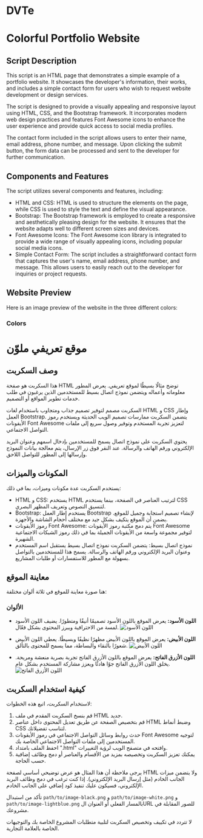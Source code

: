 # DVTe

# Colorful Portfolio Website

## Script Description

This script is an HTML page that demonstrates a simple example of a portfolio website. It showcases the developer's information, their works, and includes a simple contact form for users who wish to request website development or design services.

The script is designed to provide a visually appealing and responsive layout using HTML, CSS, and the Bootstrap framework. It incorporates modern web design practices and features Font Awesome icons to enhance the user experience and provide quick access to social media profiles.

The contact form included in the script allows users to enter their name, email address, phone number, and message. Upon clicking the submit button, the form data can be processed and sent to the developer for further communication.

## Components and Features

The script utilizes several components and features, including:

- HTML and CSS: HTML is used to structure the elements on the page, while CSS is used to style the text and define the visual appearance.
- Bootstrap: The Bootstrap framework is employed to create a responsive and aesthetically pleasing design for the website. It ensures that the website adapts well to different screen sizes and devices.
- Font Awesome Icons: The Font Awesome icon library is integrated to provide a wide range of visually appealing icons, including popular social media icons.
- Simple Contact Form: The script includes a straightforward contact form that captures the user's name, email address, phone number, and message. This allows users to easily reach out to the developer for inquiries or project requests.

## Website Preview

Here is an image preview of the website in the three different colors:

### Colors

# موقع تعريفي ملوّن

## وصف السكربت

هذا السكربت هو صفحة HTML توضح مثالًا بسيطًا لموقع تعريفي. يعرض المطور معلوماته وأعماله ويتضمن نموذج اتصال بسيط للمستخدمين الذين يرغبون في طلب خدمات تطوير المواقع أو التصميم.

السكربت مصمم لتوفير تصميم جذاب ومتجاوب باستخدام لغات HTML و CSS وإطار العمل Bootstrap. يتضمن السكربت ممارسات تصميم الويب الحديثة ويستخدم رموز الأيقونات Font Awesome لتعزيز تجربة المستخدم وتوفير وصول سريع إلى ملفات التواصل الاجتماعي.

يحتوي السكربت على نموذج اتصال يسمح للمستخدمين بإدخال اسمهم وعنوان البريد الإلكتروني ورقم الهاتف والرسالة. عند النقر فوق زر الإرسال، يتم معالجة بيانات النموذج وإرسالها إلى المطور للتواصل اللاحق.

## المكونات والميزات

يستخدم السكربت عدة مكونات وميزات، بما في ذلك:

- HTML و CSS: يستخدم HTML لترتيب العناصر في الصفحة، بينما يستخدم CSS لتنسيق النصوص وتعريف المظهر البصري.
- Bootstrap: يستخدم إطار العمل Bootstrap لإنشاء تصميم استجابة وجميل للموقع. يضمن أن الموقع يتكيف بشكل جيد مع مختلف أحجام الشاشة والأجهزة.
- رموز الأيقونات Font Awesome: يتم دمج مكتبة رموز الأيقونات Font Awesome لتوفير مجموعة واسعة من الأيقونات الجميلة بما في ذلك رموز الشبكات الاجتماعية الشهيرة.
- نموذج اتصال بسيط: يتضمن السكربت نموذج اتصال بسيط يستقبل اسم المستخدم وعنوان البريد الإلكتروني ورقم الهاتف والرسالة. يسمح هذا للمستخدمين بالتواصل بسهولة مع المطور للاستفسارات أو طلبات المشاريع.

## معاينة الموقع

هنا صورة معاينة للموقع في ثلاثة ألوان مختلفة:

### الألوان

- **اللون الأسود:** يعرض الموقع باللون الأسود تصميمًا أنيقًا ومتطورًا. يضيف اللون الأسود لمسة من الاحترافية ويبرز المحتوى بشكل فعّال.
![اللون الأسود](img/IMG_3253.jpeg)

- **اللون الأبيض:** يعرض الموقع باللون الأبيض مظهرًا نظيفًا وبسيطًا. يعطي اللون الأبيض شعورًا بالنقاء والبساطة، مما يسمح للمحتوى بالتألق.
![اللون الأبيض](img/IMG_3252.jpeg)

- **اللون الأزرق الفاتح:** يعرض الموقع باللون الأزرق الفاتح تجربة بصرية منعشة ومريحة. يخلق اللون الأزرق الفاتح جوًا هادئًا ويعزز مشاركة المستخدم بشكل عام.
![اللون الأزرق الفاتح](img/IMG_3254.jpeg)

## كيفية استخدام السكربت

لاستخدام السكربت، اتبع هذه الخطوات:

1. قم بنسخ السكربت المقدم في ملف HTML جديد.
2. قم بتخصيص الصفحة عن طريق تعديل المحتوى داخل عناصر HTML وضبط أنماط CSS لتناسب تفضيلاتك.
3. حدث روابط وسائل التواصل الاجتماعي في رموز الأيقونات Font Awesome لتوجيه المستخدمين إلى ملفات التواصل الاجتماعي الخاصة بك.
4. احفظ الملف بامتداد ".html" وافتحه في متصفح الويب لرؤية التغييرات.
5. يمكنك تعزيز السكربت وتخصيصه بمزيد من الأقسام والعناصر أو دمج وظائف إضافية حسب الحاجة.

يرجى ملاحظة أن هذا المثال هو عرض توضيحي أساسي لصفحة HTML ولا يتضمن ميزات الجانب الخادم (مثل إرسال البريد الإلكتروني). إذا كنت ترغب في دمج وظائف البريد الإلكتروني، فسيكون عليك تنفيذ كود إضافي على الجانب الخادم.

تأكد من استبدال `path/to/image-black.png` و `path/to/image-white.png` و `path/to/image-lightblue.png` بالمسار الفعلي أو العنوان الURL للصور المقابلة في مشروعك.

لا تتردد في تكييف وتخصيص السكربت لتلبية متطلبات المشروع الخاصة بك والتوجيهات الخاصة بالعلامة التجارية.
